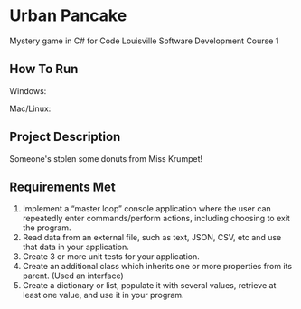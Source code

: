 # Urban Pancake
Mystery game in C# for Code Louisville Software Development Course 1

## How To Run
Windows:

Mac/Linux:

## Project Description
Someone's stolen some donuts from Miss Krumpet!

## Requirements Met
1. Implement a “master loop” console application where the user can repeatedly enter commands/perform actions, including choosing to exit the program.
1. Read data from an external file, such as text, JSON, CSV, etc and use that data in your application.
1. Create 3 or more unit tests for your application.
1. Create an additional class which inherits one or more properties from its parent. (Used an interface)
1. Create a dictionary or list, populate it with several values, retrieve at least one value, and use it in your program.
